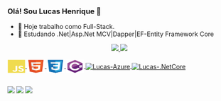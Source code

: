 ### Olá! Sou Lucas Henrique 👋

- 🔭 Hoje trabalho como Full-Stack.
- 🌱 Estudando .Net|Asp.Net MCV|Dapper|EF-Entity Framework Core

<div align="center">
  <a href="https://github.com/lucashfdeus">
  <img height="180em" src="https://github-readme-stats.vercel.app/api?username=lucashfdeus&show_icons=true&theme=dracula&include_all_commits=true&count_private=true"/>
  <img height="180em" src="https://github-readme-stats.vercel.app/api/top-langs/?username=lucashfdeus&layout=compact&langs_count=7&theme=dracula"/>
</div>
<div style="display: inline_block"><br>
  <img align="center" alt="Lucas-Js" height="30" width="40" src="https://raw.githubusercontent.com/devicons/devicon/master/icons/javascript/javascript-plain.svg">
  <img align="center" alt="Lucas-HTML" height="30" width="40" src="https://raw.githubusercontent.com/devicons/devicon/master/icons/html5/html5-original.svg">
  <img align="center" alt="Lucas-CSS" height="30" width="40" src="https://raw.githubusercontent.com/devicons/devicon/master/icons/css3/css3-original.svg">
  <img align="center" alt="Lucas-Csharp" height="30" width="40" src="https://raw.githubusercontent.com/devicons/devicon/master/icons/csharp/csharp-original.svg">
  <img align="center" alt="Lucas-Azure"height="30" width="40" src="https://cdn.jsdelivr.net/gh/devicons/devicon/icons/azure/azure-original.svg"" />
  <img align="center" alt="Lucas-.NetCore"height="30" width="40" src="https://cdn.jsdelivr.net/gh/devicons/devicon/icons/dotnetcore/dotnetcore-original.svg" />
  

</div>
  
  ##
 
<div> 
  <a href="https://instagram.com/lucas.fdeus" target="_blank"><img src="https://img.shields.io/badge/-Instagram-%23E4405F?style=for-the-badge&logo=instagram&logoColor=white" target="_blank"></a>
  <a href = "mailto:lucas.hfdeus@gmail.com"><img src="https://img.shields.io/badge/-Gmail-%23333?style=for-the-badge&logo=gmail&logoColor=white" target="_blank"></a>
  <a href="https://www.linkedin.com/in/lucashfdeus" target="_blank"><img src="https://img.shields.io/badge/-LinkedIn-%230077B5?style=for-the-badge&logo=linkedin&logoColor=white" target="_blank"></a> 
  
</div>
